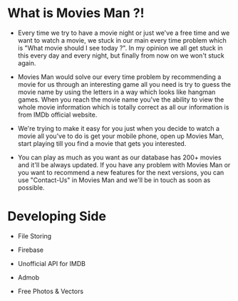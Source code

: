 # What is Movies Man ?!

* Every time we try to have a movie night or just we've a free time and we want to watch a movie, we stuck in our main every time problem which is "What movie should I see today ?".
In my opinion we all get stuck in this every day and every night, but finally from now on we won't stuck again.

* Movies Man would solve our every time problem by recommending a movie for us through an interesting game all you need is try to guess the movie name by using the letters in a way which looks like hangman games. When you reach the movie name you've the ability to view the whole movie information which is totally correct as all our information is from IMDb official website.

* We're trying to make it easy for you just when you decide to watch a movie all you've to do is get your mobile phone, open up Movies Man, start playing till you find a movie that gets you interested.

* You can play as much as you want as our database has 200+ movies and it'll be always updated. If you have any problem with Movies Man or you want to recommend a new features for the next versions, you can use "Contact-Us" in Movies Man and we'll be in touch as soon as possible.


# Developing Side

* File Storing

* Firebase

* Unofficial API for IMDB

* Admob

* Free Photos & Vectors
